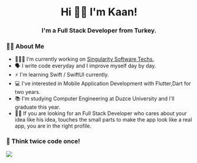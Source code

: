 <h1 align="center">Hi 👋🏻 I'm Kaan!</h1>
<h3 align="center">I'm a Full Stack Developer from Turkey.</h3>
    
### 🧑🏻‍ About Me
- 👨🏻‍💻 I’m currently working on [Singularity Software Techs.](https://singularitysoftwaretech.com/en/singularity-software-tech/)
- 🗣 I write code everyday and I improve myself day by day.
- ⚡️ I'm learning Swift / SwiftUI currently.
- 💻 I've interested in Mobile Application Development with Flutter,Dart for two years.
- 📚 I'm studying Computer Engineering at Duzce University and I'll graduate this year.
- 🫵🏻 If you are looking for an Full Stack Developer who cares about your idea like his idea, touches the small parts to make the app look like a real app, you are in the right profile.

### 🫡 Think twice code once!
<img src="https://media2.giphy.com/media/iIqmM5tTjmpOB9mpbn/giphy.gif"/>
